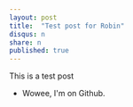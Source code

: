 ```yaml
---
layout: post
title:  "Test post for Robin"
disqus: n
share: n
published: true
---
```


This is a test post

* Wowee, I'm on Github.
